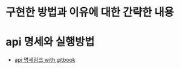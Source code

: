 # 구현한 방법과 이유에 대한 간략한 내용

# api 명세와 실행방법
- [api 명세링크 with gitbook](https://app.gitbook.com/s/JSJWflJiC7X7hf6nfs1f/reference/user)
